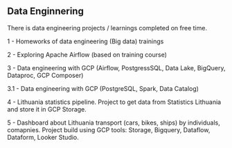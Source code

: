 ## Data Enginnering
There is data engineering projects / learnings completed on free time.

1 - Homeworks of data engineering (Big data) trainings

2 - Exploring Apache Airflow (based on training course)

3 - Data engineering with GCP (Airflow, PostgressSQL, Data Lake, BigQuery, Dataproc, GCP Composer)

3.1 - Data engineering with GCP (PostgreSQL, Spark, Data Catalog)

4 - Lithuania statistics pipeline. Project to get data from Statistics Lithuania and store it in GCP Storage.

5 - Dashboard about Lithuania transport (cars, bikes, ships) by individuals, comapnies. Project build using GCP tools: Storage, Bigquery, Dataflow, Dataform, Looker Studio.
